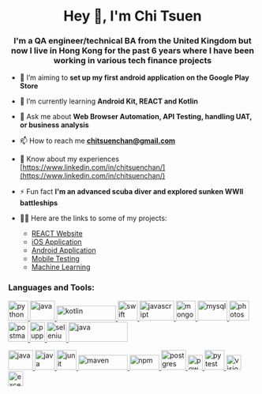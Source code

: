 <h1 align="center">Hey 👋, I'm Chi Tsuen</h1>
<h3 align="center">I'm a QA engineer/technical BA from the United Kingdom but now I live in Hong Kong for the past 6 years where I have been working in various tech finance projects </h3>

- 🔭 I’m aiming to **set up my first android application on the Google Play Store**

- 🌱 I’m currently learning **Android Kit, REACT and Kotlin**

- 💬 Ask me about **Web Browser Automation, API Testing, handling UAT, or business analysis**

- 📫 How to reach me **chitsuenchan@gmail.com**

- 📄 Know about my experiences [https://www.linkedin.com/in/chitsuenchan/](https://www.linkedin.com/in/chitsuenchan/)

- ⚡ Fun fact **I'm an advanced scuba diver and explored sunken WWII battleships**

- 👨‍💻 Here are the links to some of my projects:
  - [REACT Website](https://github.com/chitsuenchan/full-stack-fact-app)
  - [iOS Application](https://github.com/chitsuenchan/swiftUI-landmarks-project)
  - [Android Application](https://github.com/chitsuenchan/Android-Record-Keeper)
  - [Mobile Testing](https://github.com/chitsuenchan/Mobile-and-API-QA)
  - [Machine Learning](https://github.com/chitsuenchan/machine-learning-titanic-survival)

<h3 align="left">Languages and Tools:</h3>
<p align="left">
  
  <a href="https://www.python.org" target="_blank">
    <img src="https://github.com/chitsuenchan/tools_and_languages/blob/main/python.png" alt="python" width="40" height="40" />
  </a>
  
  <a href="https://www.java.com" target="_blank">
    <img src="https://github.com/chitsuenchan/tools_and_languages/blob/main/java.png" alt="java" width="50" height="40" />
  </a>
  
  <a href="https://kotlinlang.org/" target="_blank">
    <img src="https://github.com/chitsuenchan/tools_and_languages/blob/main/kotlin.png" alt="kotlin" width="120" height="30" />
  </a>
  
  <a href="https://www.swift.org/" target="_blank">
    <img src="https://github.com/chitsuenchan/tools_and_languages/blob/main/swift.png" alt="swift" width="40" height="40" />
  </a>

  <a href="https://developer.mozilla.org/en-US/docs/Web/JavaScript" target="_blank">
    <img src="https://github.com/chitsuenchan/tools_and_languages/blob/main/html-css-js.png" alt="javascript" width="70" height="40" />
  </a>
  
  <a href="https://www.mongodb.com/" target="_blank">
    <img src="https://github.com/chitsuenchan/tools_and_languages/blob/main/mongodb.png" alt="mongodb" width="40" height="40" />
  </a>
  <a href="https://www.mysql.com/" target="_blank">
    <img src="https://github.com/chitsuenchan/tools_and_languages/blob/main/mysql.png" alt="mysql" width="60" height="40" />
  </a>
  
  <a href="https://www.photoshop.com/en" target="_blank">
    <img src="https://github.com/chitsuenchan/tools_and_languages/blob/main/photoshop.png" alt="photoshop" width="40" height="40" />
  </a>
  
  <a href="https://postman.com" target="_blank">
    <img src="https://github.com/chitsuenchan/tools_and_languages/blob/main/postman.png" alt="postman" width="40" height="40" />
  </a>
  
  <a href="https://github.com/puppeteer/puppeteer" target="_blank">
    <img src="https://github.com/chitsuenchan/tools_and_languages/blob/main/puppeteer.png" alt="puppeteer" width="30" height="40" />
  </a>

  <a href="https://www.selenium.dev" target="_blank">
    <img src="https://github.com/chitsuenchan/tools_and_languages/blob/main/selenium.png" alt="selenium" width="40" height="40" />
  </a>

  <a href="https://jmeter.apache.org" target="_blank">
    <img src="https://github.com/chitsuenchan/tools_and_languages/blob/main/jmeter.png" alt="java" width="120" height="40" />
  </a>

  </p>
  
  <p align="left">

  <a href="https://www.jenkins.io/" target="_blank">
    <img src="https://github.com/chitsuenchan/tools_and_languages/blob/main/jenkins.png" alt="java" width="50" height="40" />
  </a>
  
  <a href="https://www.jetbrains.com/teamcity/" target="_blank">
    <img src="https://github.com/chitsuenchan/tools_and_languages/blob/main/teamcity.png" alt="java" width="40" height="40" />
  </a>
  
  <a href="https://junit.org/junit5/" target="_blank">
    <img src="https://github.com/chitsuenchan/tools_and_languages/blob/main/junit.png" alt="junit" width="40" height="40" />
  </a>
  
  <a href="https://maven.apache.org/" target="_blank">
    <img src="https://github.com/chitsuenchan/tools_and_languages/blob/main/maven.png" alt="maven" width="100" height="30" />
  </a>
  
  <a href="https://www.npmjs.com/" target="_blank">
    <img src="https://github.com/chitsuenchan/tools_and_languages/blob/main/npm.png" alt="npm" width="60" height="30" />
  </a>
  
  <a href="https://www.postgresql.org/" target="_blank">
    <img src="https://github.com/chitsuenchan/tools_and_languages/blob/main/postgres.png" alt="postgres" width="50" height="40" />
  </a>
  
  <a href="https://www.microsoft.com/en-sg/microsoft-365/powerpoint?ms.officeurl=powerpoint&rtc=1" target="_blank">
    <img src="https://github.com/chitsuenchan/tools_and_languages/blob/main/powerpoint.png" alt="powerpoint" width="30" height="30" />
  </a>

  <a href="https://docs.pytest.org/en/7.3.x/" target="_blank">
    <img src="https://github.com/chitsuenchan/tools_and_languages/blob/main/pytest.png" alt="pytest" width="40" height="40" />
  </a>
  
  <a href="https://www.microsoft.com/en-gb/microsoft-365/visio/flowchart-software" target="_blank">
    <img src="https://github.com/chitsuenchan/tools_and_languages/blob/main/visio.png" alt="visio" width="30" height="30" />
  </a>
  
  <a href="https://www.microsoft.com" target="_blank">
    <img src="https://github.com/chitsuenchan/tools_and_languages/blob/main/excel.png" alt="excel" width="30" height="30" />
  </a>
    
</p>
